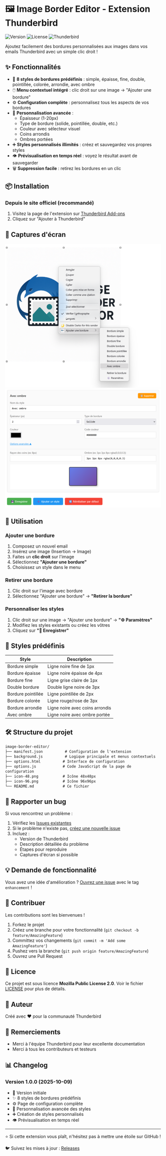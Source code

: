 # 🖼️ Image Border Editor - Extension Thunderbird

![Version](https://img.shields.io/badge/version-1.0.0-blue.svg)
![License](https://img.shields.io/badge/license-MPL--2.0-green.svg)
![Thunderbird](https://img.shields.io/badge/Thunderbird-91%2B-orange.svg)

Ajoutez facilement des bordures personnalisées aux images dans vos emails Thunderbird avec un simple clic droit !

## ✨ Fonctionnalités

- 🎨 **8 styles de bordures prédéfinis** : simple, épaisse, fine, double, pointillée, colorée, arrondie, avec ombre
- 🖱️ **Menu contextuel intégré** : clic droit sur une image → "Ajouter une bordure"
- ⚙️ **Configuration complète** : personnalisez tous les aspects de vos bordures
- 🎯 **Personnalisation avancée** :
  - Épaisseur (1-20px)
  - Type de bordure (solide, pointillée, double, etc.)
  - Couleur avec sélecteur visuel
  - Coins arrondis
  - Ombres portées
- ➕ **Styles personnalisés illimités** : créez et sauvegardez vos propres styles
- 👁️ **Prévisualisation en temps réel** : voyez le résultat avant de sauvegarder
- 🗑️ **Suppression facile** : retirez les bordures en un clic

## 📦 Installation

### Depuis le site officiel (recommandé)
1. Visitez la page de l'extension sur [Thunderbird Add-ons](https://addons.thunderbird.net/fr/thunderbird/addon/image-border-editor/)
2. Cliquez sur "Ajouter à Thunderbird"

## 📸 Captures d'écran

![Menu contextuel](screenshots/context-menu.png)
![Configuration](screenshots/settings.png)

## 🚀 Utilisation

### Ajouter une bordure
1. Composez un nouvel email
2. Insérez une image (Insertion → Image)
3. Faites un **clic droit** sur l'image
4. Sélectionnez **"Ajouter une bordure"**
5. Choisissez un style dans le menu

### Retirer une bordure
1. Clic droit sur l'image avec bordure
2. Sélectionnez "Ajouter une bordure" → **"Retirer la bordure"**

### Personnaliser les styles
1. Clic droit sur une image → "Ajouter une bordure" → **"⚙️ Paramètres"**
2. Modifiez les styles existants ou créez les vôtres
3. Cliquez sur **"💾 Enregistrer"**

## 🎨 Styles prédéfinis

| Style | Description |
|-------|-------------|
| Bordure simple | Ligne noire fine de 1px |
| Bordure épaisse | Ligne noire épaisse de 4px |
| Bordure fine | Ligne grise claire de 1px |
| Double bordure | Double ligne noire de 3px |
| Bordure pointillée | Ligne pointillée de 2px |
| Bordure colorée | Ligne rouge/rose de 3px |
| Bordure arrondie | Ligne noire avec coins arrondis |
| Avec ombre | Ligne noire avec ombre portée |

## 🛠️ Structure du projet

```
image-border-editor/
├── manifest.json          # Configuration de l'extension
├── background.js          # Logique principale et menus contextuels
├── options.html          # Interface de configuration
├── options.js            # Code JavaScript de la page de configuration
├── icon-48.png           # Icône 48x48px
├── icon-96.png           # Icône 96x96px
└── README.md             # Ce fichier
```

## 🐛 Rapporter un bug

Si vous rencontrez un problème :
1. Vérifiez les [Issues existantes](https://github.com/Graf63/image-border-editor/issues)
2. Si le problème n'existe pas, [créez une nouvelle issue](https://github.com/Graf63/image-border-editor/issues/new)
3. Incluez :
   - Version de Thunderbird
   - Description détaillée du problème
   - Étapes pour reproduire
   - Captures d'écran si possible

## 💡 Demande de fonctionnalité

Vous avez une idée d'amélioration ? [Ouvrez une issue](https://github.com/Graf63/image-border-editor/issues/new) avec le tag `enhancement` !

## 🤝 Contribuer

Les contributions sont les bienvenues ! 

1. Forkez le projet
2. Créez une branche pour votre fonctionnalité (`git checkout -b feature/AmazingFeature`)
3. Committez vos changements (`git commit -m 'Add some AmazingFeature'`)
4. Pushez vers la branche (`git push origin feature/AmazingFeature`)
5. Ouvrez une Pull Request

## 📜 Licence

Ce projet est sous licence **Mozilla Public License 2.0**. Voir le fichier [LICENSE](LICENSE) pour plus de détails.

## 👤 Auteur

Créé avec ❤️ pour la communauté Thunderbird

## 🌟 Remerciements

- Merci à l'équipe Thunderbird pour leur excellente documentation
- Merci à tous les contributeurs et testeurs

## 📊 Changelog

### Version 1.0.0 (2025-10-09)
- 🎉 Version initiale
- ✨ 8 styles de bordures prédéfinis
- ⚙️ Page de configuration complète
- 🎨 Personnalisation avancée des styles
- ➕ Création de styles personnalisés
- 👁️ Prévisualisation en temps réel

---

⭐ Si cette extension vous plaît, n'hésitez pas à mettre une étoile sur GitHub !

🐦 Suivez les mises à jour : [Releases](https://github.com/Graf63/image-border-editor/releases)
